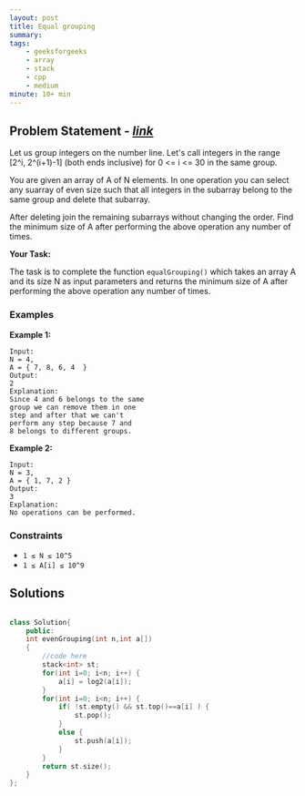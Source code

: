 ```yaml
---
layout: post
title: Equal grouping
summary:
tags:
    - geeksforgeeks
    - array
    - stack
    - cpp
    - medium
minute: 10+ min
---
```


## Problem Statement - [*link*](https://practice.geeksforgeeks.org/contest/gfg-weekly-coding-contest-88/problems/#)

Let us group integers on the number line. Let's call integers in the range [2^i, 2^(i+1)-1] (both ends inclusive) for 0 <= i <= 30 in the same group. 

You are given an array of A of N elements. In one operation you can select any suarray of even size such that all integers in the subarray belong to the same group and delete that subarray.

After deleting join the remaining subarrays without changing the order. Find the minimum size of A after performing the above operation any number of times.

**Your Task:** 

The task is to complete the function `equalGrouping()` which takes an array A and its size N as input parameters and returns the minimum size of A after performing the above operation any number of times.


### Examples

**Example 1:**   
```
Input: 
N = 4,
A = { 7, 8, 6, 4  }
Output:
2
Explanation:
Since 4 and 6 belongs to the same
group we can remove them in one
step and after that we can't
perform any step because 7 and
8 belongs to different groups.
```

**Example 2:**   
```
Input:
N = 3,
A = { 1, 7, 2 }
Output:
3
Explanation:
No operations can be performed.
```

### Constraints

+ `1 ≤ N ≤ 10^5`
+ `1 ≤ A[i] ≤ 10^9`

## Solutions

```cpp

class Solution{
	public:
	int evenGrouping(int n,int a[])
	{
		//code here
        stack<int> st;
        for(int i=0; i<n; i++) {
            a[i] = log2(a[i]);
        }
        for(int i=0; i<n; i++) {
            if( !st.empty() && st.top()==a[i] ) {
                st.pop();
            }
            else {
                st.push(a[i]);
            }
        }
		return st.size();
	}
};

```
